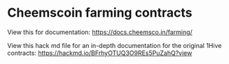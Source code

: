 # Cheemscoin farming contracts

View this for documentation: https://docs.cheemsco.in/farming/

View this hack md file for an in-depth documentation for the original 1Hive contracts: https://hackmd.io/BFrhyOTUQ3O9REs5PuZahQ?view
